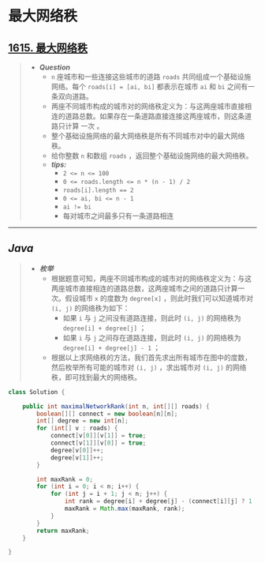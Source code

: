 # 最大网络秩

## [1615. 最大网络秩](https://leetcode.cn/problems/maximal-network-rank/)

> - ***Question***
>   - `n` 座城市和一些连接这些城市的道路 `roads` 共同组成一个基础设施网络。每个 `roads[i] = [ai, bi]` 都表示在城市 `ai` 和 `bi` 之间有一条双向道路。
>   - 两座不同城市构成的城市对的网络秩定义为：与这两座城市直接相连的道路总数。如果存在一条道路直接连接这两座城市，则这条道路只计算 一次 。
>   - 整个基础设施网络的最大网络秩是所有不同城市对中的最大网络秩。
>   - 给你整数 `n` 和数组 `roads` ，返回整个基础设施网络的最大网络秩。
>   - ***tips:***
>     - `2 <= n <= 100`
>     - `0 <= roads.length <= n * (n - 1) / 2`
>     - `roads[i].length == 2`
>     - `0 <= ai, bi <= n - 1`
>     - `ai != bi`
>     - 每对城市之间最多只有一条道路相连

---

## *Java*

> - ***枚举***
>   - 根据题意可知，两座不同城市构成的城市对的网络秩定义为：与这两座城市直接相连的道路总数，这两座城市之间的道路只计算一次。假设城市 `x` 的度数为 `degree[x]` ，则此时我们可以知道城市对 `(i, j)` 的网络秩为如下：
>     - 如果 `i` 与 `j` 之间没有道路连接，则此时 `(i, j)` 的网络秩为 `degree[i] + degree[j]` ；
>     - 如果 `i` 与 `j` 之间存在道路连接，则此时 `(i, j)` 的网络秩为 `degree[i] + degree[j] - 1` ；
>   - 根据以上求网络秩的方法，我们首先求出所有城市在图中的度数，然后枚举所有可能的城市对 `(i, j)` ，求出城市对 `(i, j)` 的网络秩，即可找到最大的网络秩。

```java
class Solution {

    public int maximalNetworkRank(int n, int[][] roads) {
        boolean[][] connect = new boolean[n][n];
        int[] degree = new int[n];
        for (int[] v : roads) {
            connect[v[0]][v[1]] = true;
            connect[v[1]][v[0]] = true;
            degree[v[0]]++;
            degree[v[1]]++;
        }

        int maxRank = 0;
        for (int i = 0; i < n; i++) {
            for (int j = i + 1; j < n; j++) {
                int rank = degree[i] + degree[j] - (connect[i][j] ? 1 : 0);
                maxRank = Math.max(maxRank, rank);
            }
        }
        return maxRank;
    }

}
```
